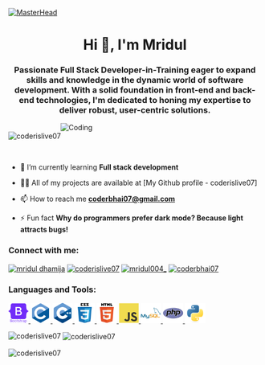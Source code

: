 [![MasterHead](https://media1.giphy.com/media/v1.Y2lkPTc5MGI3NjExcHEwMXpxNDJoZnFxZWNvN3QxbXJncmRuMTNoemlkY3Uwem91cW5ndiZlcD12MV9pbnRlcm5hbF9naWZfYnlfaWQmY3Q9Zw/L1R1tvI9svkIWwpVYr/giphy.gif)]([https://giphy.com/gifs/Pluralsight-computer-technology-coding-L1R1tvI9svkIWwpVYr])
<h1 align="center">Hi 👋, I'm Mridul</h1>
<h3 align="center">Passionate Full Stack Developer-in-Training eager to expand skills and knowledge in the dynamic world of software development. With a solid foundation in front-end and back-end technologies, I'm dedicated to honing my expertise to deliver robust, user-centric solutions.</h3>
<img align="right" alt="Coding" width="400" src="https://media1.tenor.com/m/epFxZ9nyQLIAAAAC/work-post.gif">

<p align="left"> <img src="https://komarev.com/ghpvc/?username=coderislive07&label=Profile%20views&color=0e75b6&style=flat" alt="coderislive07" /> </p>

<p align="left"> <a href="https://twitter.com/" target="blank"><img src="https://img.shields.io/twitter/follow/?logo=twitter&style=for-the-badge" alt="" /></a> </p>

- 🌱 I’m currently learning **Full stack development**

- 👨‍💻 All of my projects are available at [My Github profile - coderislive07]

- 📫 How to reach me **coderbhai07@gmail.com**

- ⚡ Fun fact **Why do programmers prefer dark mode? Because light attracts bugs!**

<h3 align="left">Connect with me:</h3>
<p align="left">
<a href="https://www.linkedin.com/in/mridul-dhamija-662113222/" target="blank"><img align="center" src="https://raw.githubusercontent.com/rahuldkjain/github-profile-readme-generator/master/src/images/icons/Social/linked-in-alt.svg" alt="mridul dhamija" height="30" width="40" /></a>
<a href="https://codesandbox.com/coderislive07" target="blank"><img align="center" src="https://raw.githubusercontent.com/rahuldkjain/github-profile-readme-generator/master/src/images/icons/Social/codesandbox.svg" alt="coderislive07" height="30" width="40" /></a>
<a href="https://instagram.com/mridul004_" target="blank"><img align="center" src="https://raw.githubusercontent.com/rahuldkjain/github-profile-readme-generator/master/src/images/icons/Social/instagram.svg" alt="mridul004_" height="30" width="40" /></a>
<a href="https://www.hackerrank.com/coderbhai07" target="blank"><img align="center" src="https://raw.githubusercontent.com/rahuldkjain/github-profile-readme-generator/master/src/images/icons/Social/hackerrank.svg" alt="coderbhai07" height="30" width="40" /></a>
</p>

<h3 align="left">Languages and Tools:</h3>
<p align="left"> <a href="https://getbootstrap.com" target="_blank" rel="noreferrer"> <img src="https://raw.githubusercontent.com/devicons/devicon/master/icons/bootstrap/bootstrap-plain-wordmark.svg" alt="bootstrap" width="40" height="40"/> </a> <a href="https://www.cprogramming.com/" target="_blank" rel="noreferrer"> <img src="https://raw.githubusercontent.com/devicons/devicon/master/icons/c/c-original.svg" alt="c" width="40" height="40"/> </a> <a href="https://www.w3schools.com/cpp/" target="_blank" rel="noreferrer"> <img src="https://raw.githubusercontent.com/devicons/devicon/master/icons/cplusplus/cplusplus-original.svg" alt="cplusplus" width="40" height="40"/> </a> <a href="https://www.w3schools.com/css/" target="_blank" rel="noreferrer"> <img src="https://raw.githubusercontent.com/devicons/devicon/master/icons/css3/css3-original-wordmark.svg" alt="css3" width="40" height="40"/> </a> <a href="https://www.w3.org/html/" target="_blank" rel="noreferrer"> <img src="https://raw.githubusercontent.com/devicons/devicon/master/icons/html5/html5-original-wordmark.svg" alt="html5" width="40" height="40"/> </a> <a href="https://developer.mozilla.org/en-US/docs/Web/JavaScript" target="_blank" rel="noreferrer"> <img src="https://raw.githubusercontent.com/devicons/devicon/master/icons/javascript/javascript-original.svg" alt="javascript" width="40" height="40"/> </a> <a href="https://www.mysql.com/" target="_blank" rel="noreferrer"> <img src="https://raw.githubusercontent.com/devicons/devicon/master/icons/mysql/mysql-original-wordmark.svg" alt="mysql" width="40" height="40"/> </a> <a href="https://www.php.net" target="_blank" rel="noreferrer"> <img src="https://raw.githubusercontent.com/devicons/devicon/master/icons/php/php-original.svg" alt="php" width="40" height="40"/> </a> <a href="https://www.python.org" target="_blank" rel="noreferrer"> <img src="https://raw.githubusercontent.com/devicons/devicon/master/icons/python/python-original.svg" alt="python" width="40" height="40"/> </a> </p>

<p><img align="left" src="https://github-readme-stats.vercel.app/api/top-langs?username=coderislive07&show_icons=true&locale=en&layout=compact" alt="coderislive07" /></p>

<p>&nbsp;<img align="center" src="https://github-readme-stats.vercel.app/api?username=coderislive07&show_icons=true&locale=en" alt="coderislive07" /></p>

<p><img align="center" src="https://github-readme-streak-stats.herokuapp.com/?user=coderislive07&" alt="coderislive07" /></p>
